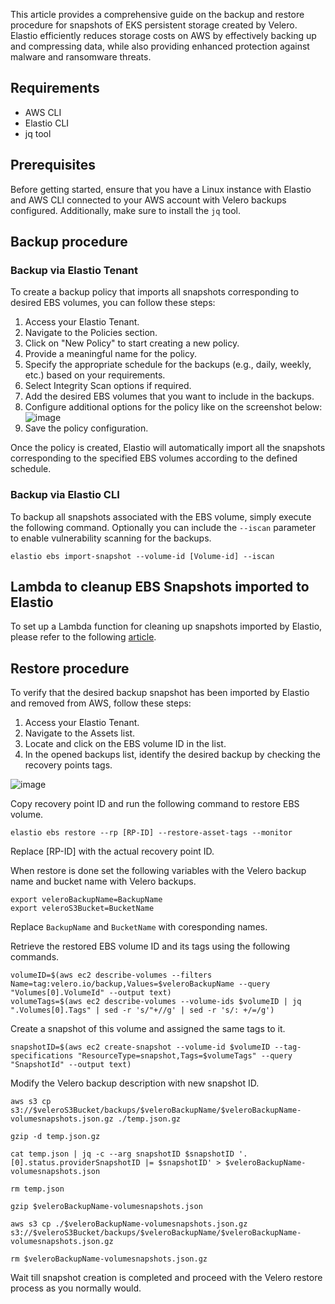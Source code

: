 This article provides a comprehensive guide on the backup and restore procedure for snapshots of EKS persistent storage created by Velero. 
Elastio efficiently reduces storage costs on AWS by effectively backing up and compressing data, while also providing enhanced protection against malware and ransomware threats.

## Requirements
- AWS CLI
- Elastio CLI
- jq tool

## Prerequisites
Before getting started, ensure that you have a Linux instance with Elastio and AWS CLI connected to your AWS account with Velero backups configured. Additionally, make sure to install the `jq` tool.

## Backup procedure

### Backup via Elastio Tenant
To create a backup policy that imports all snapshots corresponding to desired EBS volumes, you can follow these steps:

1. Access your Elastio Tenant.
2. Navigate to the Policies section.
3. Click on "New Policy" to start creating a new policy.
4. Provide a meaningful name for the policy.
5. Specify the appropriate schedule for the backups (e.g., daily, weekly, etc.) based on your requirements.
6. Select Integrity Scan options if required.
7. Add the desired EBS volumes that you want to include in the backups.
8. Configure additional options for the policy like on the screenshot below:
![image](https://github.com/elastio/contrib/assets/81738703/3f3e0103-806e-435e-870c-79b98caf5748)
9. Save the policy configuration.
   
Once the policy is created, Elastio will automatically import all the snapshots corresponding to the specified EBS volumes according to the defined schedule.

### Backup via Elastio CLI
To backup all snapshots associated with the EBS volume, simply execute the following command. Optionally you can include the `--iscan` parameter to enable vulnerability scanning for the backups.

```
elastio ebs import-snapshot --volume-id [Volume-id] --iscan
```

## Lambda to cleanup EBS Snapshots imported to Elastio
To set up a Lambda function for cleaning up snapshots imported by Elastio, please refer to the following [article](https://github.com/elastio/contrib/tree/master/cleanup-imported-ebs-snapshots).

## Restore procedure
To verify that the desired backup snapshot has been imported by Elastio and removed from AWS, follow these steps:
1. Access your Elastio Tenant.
2. Navigate to the Assets list.
3. Locate and click on the EBS volume ID in the list.
4. In the opened backups list, identify the desired backup by checking the recovery points tags.

![image](https://github.com/elastio/contrib/assets/81738703/7a1eea5d-c5b3-4bad-a196-f0f22724feb3)

Copy recovery point ID and run the following command to restore EBS volume.

```
elastio ebs restore --rp [RP-ID] --restore-asset-tags --monitor
```
Replace [RP-ID] with the actual recovery point ID.

When restore is done set the following variables with the Velero backup name and bucket name with Velero backups.

```
export veleroBackupName=BackupName
export veleroS3Bucket=BucketName
```
Replace `BackupName` and `BucketName` with coresponding names.

Retrieve the restored EBS volume ID and its tags using the following commands.

```
volumeID=$(aws ec2 describe-volumes --filters Name=tag:velero.io/backup,Values=$veleroBackupName --query "Volumes[0].VolumeId" --output text)
volumeTags=$(aws ec2 describe-volumes --volume-ids $volumeID | jq ".Volumes[0].Tags" | sed -r 's/"+//g' | sed -r 's/: +/=/g')
```

Create a snapshot of this volume and assigned the same tags to it.

```
snapshotID=$(aws ec2 create-snapshot --volume-id $volumeID --tag-specifications "ResourceType=snapshot,Tags=$volumeTags" --query "SnapshotId" --output text)
```

Modify the Velero backup description with new snapshot ID.

```
aws s3 cp s3://$veleroS3Bucket/backups/$veleroBackupName/$veleroBackupName-volumesnapshots.json.gz ./temp.json.gz

gzip -d temp.json.gz

cat temp.json | jq -c --arg snapshotID $snapshotID '.[0].status.providerSnapshotID |= $snapshotID' > $veleroBackupName-volumesnapshots.json

rm temp.json

gzip $veleroBackupName-volumesnapshots.json

aws s3 cp ./$veleroBackupName-volumesnapshots.json.gz s3://$veleroS3Bucket/backups/$veleroBackupName/$veleroBackupName-volumesnapshots.json.gz 

rm $veleroBackupName-volumesnapshots.json.gz 
```

Wait till snapshot creation is completed and proceed with the Velero restore process as you normally would.
